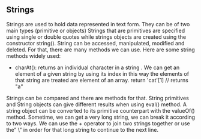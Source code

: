 ## Strings

Strings are used to hold data represented in text form. They can be of two main types (primitive or objects)
Strings that are primitives are specified using single or double quotes while strings objects are created using the constructor string().
String can be accessed, manipulated, modified and deleted. For that, there are many methods we can use.
Here are some string methods widely used:
-	charAt(): returns an individual character in a string . We can get an element of a given string by using its index in this way the elements of that string are treated are element of an array. 
return 'cat'[1] // returns "a"

Strings can be compared and there are methods for that.
String primitives and String objects can give different results when using eval() method. A string object can be converted to its primitive counterpart with the valueOf() method.
Sometime, we can get a very long string, we can break it according to two ways. We can use the + operator to join two strings together or use the” \” in order for that long string to continue to the next line.


